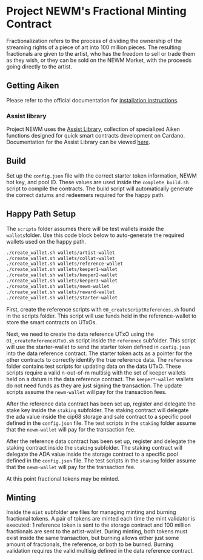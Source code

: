 # Project NEWM's Fractional Minting Contract

Fractionalization refers to the process of dividing the ownership of the streaming rights of a piece of art into 100 million pieces. The resulting fractionals are given to the artist, who has the freedom to sell or trade them as they wish, or they can be sold on the NEWM Market, with the proceeds going directly to the artist.

## Getting Aiken

Please refer to the official documentation for [installation instructions](https://aiken-lang.org/installation-instructions).

### Assist library

Project NEWM uses the [Assist Library](https://github.com/logicalmechanism/assist),  collection of specialized Aiken functions designed for quick smart contracts development on Cardano. Documentation for the Assist Library can be viewed [here](https://www.logicalmechanism.io/docs/index.html).

## Build

Set up the `config.json` file with the correct starter token information, NEWM hot key, and pool ID. These values are used inside the `complete_build.sh` script to compile the contracts. The build script will automatically generate the correct datums and redeemers required for the happy path.

## Happy Path Setup

The `scripts` folder assumes there will be test wallets inside the `wallets`folder. Use this code block below to auto-generate the required wallets used on the happy path.

```bash
./create_wallet.sh wallets/artist-wallet
./create_wallet.sh wallets/collat-wallet
./create_wallet.sh wallets/reference-wallet
./create_wallet.sh wallets/keeper1-wallet
./create_wallet.sh wallets/keeper2-wallet
./create_wallet.sh wallets/keeper3-wallet
./create_wallet.sh wallets/newm-wallet
./create_wallet.sh wallets/reward-wallet
./create_wallet.sh wallets/starter-wallet
```

First, create the reference scripts with `00_createScriptReferences.sh` found in the scripts folder. This script will use funds held in the reference-wallet to store the smart contracts on UTxOs.

Next, we need to create the data reference UTxO using the `01_createReferenceUTxO.sh` script inside the `reference` subfolder. This script will use the starter-wallet to send the starter token defined in `config.json` into the data reference contract. The starter token acts as a pointer for the other contracts to correctly identify the true reference data. The `reference` folder contains test scripts for updating data on the data UTxO. These scripts require a valid n-out-of-m multisig with the set of keeper wallets held on a datum in the data reference contract. The `keeper*-wallet` wallets do not need funds as they are just signing the transaction. The update scripts assume the `newm-wallet` will pay for the transaction fees.

After the reference data contract has been set up, register and delegate the stake key inside the `staking` subfolder. The staking contract will delegate the ada value inside the cip68 storage and sale contract to a specific pool defined in the `config.json` file. The test scripts in the `staking` folder assume that the `newm-wallet` will pay for the transaction fee.

After the reference data contract has been set up, register and delegate the staking contract inside the `staking` subfolder. The staking contract will delegate the ADA value inside the storage contract to a specific pool defined in the `config.json` file. The test scripts in the `staking` folder assume that the `newm-wallet` will pay for the transaction fee.

At this point fractional tokens may be minted.

## Minting

Inside the `mint` subfolder are files for managing minting and burning fractional tokens. A pair of tokens are minted each time the mint validator is executed: 1 reference token is sent to the storage contract and 100 million fractionals are sent to the artist-wallet. During minting, both tokens must exist inside the same transaction, but burning allows either just some amount of fractionals, the reference, or both to be burned. Burning validation requires the valid multisig defined in the data reference contract.
